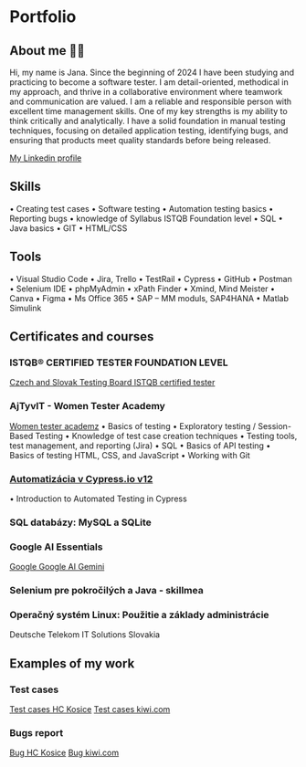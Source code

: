 # Portfolio

## About me 👱‍♀️

Hi, my name is Jana. Since the beginning of 2024 I have been studying and practicing to become a software tester. I am detail-oriented, methodical in my approach, and thrive in a collaborative environment where teamwork and communication are valued. I am a reliable and responsible person with excellent time management  skills. One of my key strengths is my ability to think critically and analytically. 
I have a solid foundation in manual testing techniques, focusing on detailed application testing, identifying bugs, and ensuring that products meet quality standards before being released.

[My Linkedin profile](http://www.linkedin.com/in/jana-nalevankova)

## Skills 

•	Creating test cases
•	Software testing
•	Automation testing  basics
•	Reporting bugs
•	knowledge of Syllabus ISTQB Foundation level
•	SQL
•	Java basics
•	GIT
•	HTML/CSS


## Tools

•	Visual Studio Code 
•	Jira, Trello 
•	TestRail
•	Cypress 
•	GitHub 
•	Postman 
•	Selenium IDE 
•	phpMyAdmin
•	xPath Finder 
•	Xmind, Mind Meister 
•	Canva
•	Figma 
•	Ms Office 365
•	SAP – MM moduls, SAP4HANA
•	Matlab Simulink

## Certificates and courses


### ISTQB® CERTIFIED TESTER FOUNDATION LEVEL
[Czech and Slovak Testing Board ISTQB certified tester](https://drive.google.com/file/d/1A6KpEFX7lOEmr4DrEloqFSJQXnOH6KK6/view?usp=drive_link)

### AjTyvIT - Women Tester Academy
[Women tester academz](https://ajtyvit.sk/podujatia/women-tester-academy-18/)
•	Basics of testing 
•	Exploratory testing / Session-Based Testing 
•	Knowledge of test case creation techniques 
•	Testing tools, test management, and reporting (Jira) 
•	SQL 
•	Basics of API testing 
•	Basics of testing HTML, CSS, and JavaScript 
•	Working with Git

### [Automatizácia v Cypress.io v12](https://skillmea.sk/student/online-kurzy/test-automatizacia-v-cypress-io/kapitoly/instalacia-a-struktura-cypress-projektu)
•	Introduction to Automated Testing in Cypress

### SQL databázy: MySQL a SQLite

### Google AI Essentials
[Google Google AI Gemini](https://www.coursera.org/account/accomplishments/verify/ACJDYQUOR32V)

### Selenium pre pokročilých a Java - skillmea

### Operačný systém Linux: Použitie a základy administrácie
Deutsche Telekom IT Solutions Slovakia

## Examples of my work

### Test cases
[Test cases HC Kosice](https://docs.google.com/spreadsheets/d/1MxqGW4ooQzRsJOCiWaVorg-zSJ5aFQoz/edit?usp=drive_link&ouid=107866234308135780521&rtpof=true&sd=true)
[Test cases kiwi.com](https://docs.google.com/spreadsheets/d/13I6t1tT1buq52wFUMLby5GCDl-BLSdaU/edit?usp=drive_link&ouid=107866234308135780521&rtpof=true&sd=true)

### Bugs report
[Bug HC Kosice](https://drive.google.com/file/d/1dOlsEm5JqbKPrauS6IWqTFeBbg3CghBS/view?usp=drive_link)
[Bug kiwi.com](https://drive.google.com/file/d/155I-YohZ8ZwEFsiolHIkCBTDIpeAH7_H/view?usp=drive_link)









